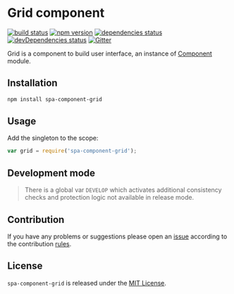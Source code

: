 Grid component
==============

[![build status](https://img.shields.io/travis/spasdk/component-grid.svg?style=flat-square)](https://travis-ci.org/spasdk/component-grid)
[![npm version](https://img.shields.io/npm/v/spa-component-grid.svg?style=flat-square)](https://www.npmjs.com/package/spa-component-grid)
[![dependencies status](https://img.shields.io/david/spasdk/component-grid.svg?style=flat-square)](https://david-dm.org/spasdk/component-grid)
[![devDependencies status](https://img.shields.io/david/dev/spasdk/component-grid.svg?style=flat-square)](https://david-dm.org/spasdk/component-grid?type=dev)
[![Gitter](https://img.shields.io/badge/gitter-join%20chat-blue.svg?style=flat-square)](https://gitter.im/DarkPark/spasdk)


Grid is a component to build user interface, an instance of [Component](https://github.com/spasdk/component) module.


## Installation ##

```bash
npm install spa-component-grid
```


## Usage ##

Add the singleton to the scope:

```js
var grid = require('spa-component-grid');
```


## Development mode ##

> There is a global var `DEVELOP` which activates additional consistency checks and protection logic not available in release mode.


## Contribution ##

If you have any problems or suggestions please open an [issue](https://github.com/spasdk/component-grid/issues)
according to the contribution [rules](.github/contributing.md).


## License ##

`spa-component-grid` is released under the [MIT License](license.md).
